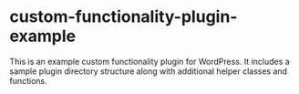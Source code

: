 custom-functionality-plugin-example
===================================

This is an example custom functionality plugin for WordPress. It includes a sample plugin directory structure along with additional helper classes and functions.
